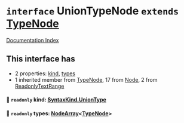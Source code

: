 # `interface` UnionTypeNode `extends` [TypeNode](../interface.TypeNode/README.md)

[Documentation Index](../README.md)

## This interface has

- 2 properties:
[kind](#-readonly-kind-syntaxkinduniontype),
[types](#-readonly-types-nodearraytypenode)
- 1 inherited member from [TypeNode](../interface.TypeNode/README.md), 17 from [Node](../interface.Node/README.md), 2 from [ReadonlyTextRange](../interface.ReadonlyTextRange/README.md)


#### 📄 `readonly` kind: [SyntaxKind.UnionType](../enum.SyntaxKind/README.md#uniontype--193)



#### 📄 `readonly` types: [NodeArray](../interface.NodeArray/README.md)\<[TypeNode](../interface.TypeNode/README.md)>




